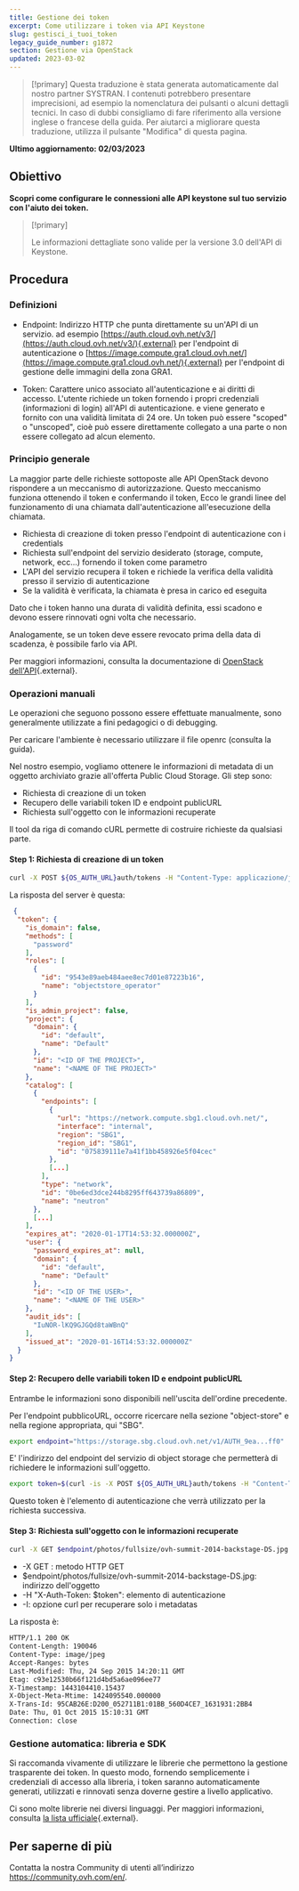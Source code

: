 ```yaml
---
title: Gestione dei token
excerpt: Come utilizzare i token via API Keystone
slug: gestisci_i_tuoi_token
legacy_guide_number: g1872
section: Gestione via OpenStack
updated: 2023-03-02
---
```


> [!primary]
> Questa traduzione è stata generata automaticamente dal nostro partner SYSTRAN. I contenuti potrebbero presentare imprecisioni, ad esempio la nomenclatura dei pulsanti o alcuni dettagli tecnici. In caso di dubbi consigliamo di fare riferimento alla versione inglese o francese della guida. Per aiutarci a migliorare questa traduzione, utilizza il pulsante "Modifica" di questa pagina.
>

**Ultimo aggiornamento: 02/03/2023**

## Obiettivo

**Scopri come configurare le connessioni alle API keystone sul tuo servizio con l'aiuto dei token.**

> [!primary]
>
> Le informazioni dettagliate sono valide per la versione 3.0 dell'API di
> Keystone.
> 

## Procedura

### Definizioni

- Endpoint: Indirizzo HTTP che punta direttamente su un'API di un servizio. ad esempio [https://auth.cloud.ovh.net/v3/](https://auth.cloud.ovh.net/v3/){.external} per l'endpoint di autenticazione o [https://image.compute.gra1.cloud.ovh.net/](https://image.compute.gra1.cloud.ovh.net/){.external} per l'endpoint di gestione delle immagini della zona GRA1.

- Token: Carattere unico associato all'autenticazione e ai diritti di accesso. L'utente richiede un token fornendo i propri credenziali (informazioni di login) all'API di autenticazione. e viene generato e fornito con una validità limitata di 24 ore. Un token può essere "scoped" o "unscoped", cioè può essere direttamente collegato a una parte o non essere collegato ad alcun elemento.


### Principio generale

La maggior parte delle richieste sottoposte alle API OpenStack devono rispondere a un meccanismo di autorizzazione. Questo meccanismo funziona ottenendo il token e confermando il token, Ecco le grandi linee del funzionamento di una chiamata dall'autenticazione all'esecuzione della chiamata.

- Richiesta di creazione di token presso l'endpoint di autenticazione con i credentials
- Richiesta sull'endpoint del servizio desiderato (storage, compute, network, ecc...) fornendo il token come parametro
- L'API del servizio recupera il token e richiede la verifica della validità presso il servizio di autenticazione
- Se la validità è verificata, la chiamata è presa in carico ed eseguita

Dato che i token hanno una durata di validità definita, essi scadono e devono essere rinnovati ogni volta che necessario.

Analogamente, se un token deve essere revocato prima della data di scadenza, è possibile farlo via API.

Per maggiori informazioni, consulta la documentazione di [OpenStack dell'API](https://docs.openstack.org/keystone/train/api_curl_examples.html){.external}.


### Operazioni manuali

Le operazioni che seguono possono essere effettuate manualmente, sono generalmente utilizzate a fini pedagogici o di debugging.

Per caricare l'ambiente è necessario utilizzare il file openrc (consulta la guida).

Nel nostro esempio, vogliamo ottenere le informazioni di metadata di un oggetto archiviato grazie all'offerta Public Cloud Storage. Gli step sono:

- Richiesta di creazione di un token
- Recupero delle variabili token ID e endpoint publicURL
- Richiesta sull'oggetto con le informazioni recuperate

Il tool da riga di comando cURL permette di costruire richieste da qualsiasi parte.


#### Step 1: Richiesta di creazione di un token

```bash
curl -X POST ${OS_AUTH_URL}auth/tokens -H "Content-Type: applicazione/json" -d ' { "auth": { "identity": { "methods": ["password"], "password": { "user": { "name": "'$OS_USERNAME'", "dominio": { "id": "default" }, "password": "'$OS_PASSWORD' }", "scope": { "project": { "name": "'$OS_TENANT_NAME'", "dominio": { "id": "default" } } } } | python -mjson.tool
```

La risposta del server è questa:


```json
 {
  "token": {
    "is_domain": false,
    "methods": [
      "password"
    ],
    "roles": [
      {
        "id": "9543e89aeb484aee8ec7d01e87223b16",
        "name": "objectstore_operator"
      }
    ],
    "is_admin_project": false,
    "project": {
      "domain": {
        "id": "default",
        "name": "Default"
      },
      "id": "<ID OF THE PROJECT>",
      "name": "<NAME OF THE PROJECT>"
    },
    "catalog": [
      {
        "endpoints": [
          {
            "url": "https://network.compute.sbg1.cloud.ovh.net/",
            "interface": "internal",
            "region": "SBG1",
            "region_id": "SBG1",
            "id": "075839111e7a41f1bb458926e5f04cec"
          },
          [...]
        ],
        "type": "network",
        "id": "0be6ed3dce244b8295ff643739a86809",
        "name": "neutron"
      },
      [...]
    ],
    "expires_at": "2020-01-17T14:53:32.000000Z",
    "user": {
      "password_expires_at": null,
      "domain": {
        "id": "default",
        "name": "Default"
      },
      "id": "<ID OF THE USER>",
      "name": "<NAME OF THE USER>"
    },
    "audit_ids": [
      "IuNOR-lKQ9GJGQd8taWBnQ"
    ],
    "issued_at": "2020-01-16T14:53:32.000000Z"
  }
}
```


#### Step 2: Recupero delle variabili token ID e endpoint publicURL

Entrambe le informazioni sono disponibili nell'uscita dell'ordine precedente.

Per l'endpoint pubblicoURL, occorre ricercare nella sezione "object-store" e nella regione appropriata, qui "SBG".


```bash
export endpoint="https://storage.sbg.cloud.ovh.net/v1/AUTH_9ea...ff0"
```

E' l'indirizzo del endpoint del servizio di object storage che permetterà di richiedere le informazioni sull'oggetto.


```bash
export token=$(curl -is -X POST ${OS_AUTH_URL}auth/tokens -H "Content-Type" application/json" -d ' { "auth": { "identity": { "methods": ["password"], "password": { "user": { "name": "'$OS_USERNAME'", "domain": { "id": "default" }, "password": "'$OS_PASSWORD' }, "scope": { "project": { "name": "'$OS_tenant_NAME'", "domain": { "id": "default" } } }' | grep -i '^X-Subject-Token' | cut -d" " -f2)
```

Questo token è l'elemento di autenticazione che verrà utilizzato per la richiesta successiva.


#### Step 3: Richiesta sull'oggetto con le informazioni recuperate

```bash
curl -X GET $endpoint/photos/fullsize/ovh-summit-2014-backstage-DS.jpg -H "X-Auth-Token: $token" -I
```

- -X GET : metodo HTTP GET
- $endpoint/photos/fullsize/ovh-summit-2014-backstage-DS.jpg: indirizzo dell'oggetto
- -H "X-Auth-Token: $token": elemento di autenticazione
- -I: opzione curl per recuperare solo i metadatas

La risposta è:


```bash
HTTP/1.1 200 OK
Content-Length: 190046
Content-Type: image/jpeg
Accept-Ranges: bytes
Last-Modified: Thu, 24 Sep 2015 14:20:11 GMT
Etag: c93e12530b66f121d4bd5a6ae096ee77
X-Timestamp: 1443104410.15437
X-Object-Meta-Mtime: 1424095540.000000
X-Trans-Id: 95CAB26E:D200_052711B1:01BB_560D4CE7_1631931:2BB4
Date: Thu, 01 Oct 2015 15:10:31 GMT
Connection: close
```


### Gestione automatica: libreria e SDK

Si raccomanda vivamente di utilizzare le librerie che permettono la gestione trasparente dei token. In questo modo, fornendo semplicemente i credenziali di accesso alla libreria, i token saranno automaticamente generati, utilizzati e rinnovati senza doverne gestire a livello applicativo.

Ci sono molte librerie nei diversi linguaggi. Per maggiori informazioni, consulta [la lista ufficiale](https://wiki.openstack.org/wiki/SDKs){.external}.

## Per saperne di più

Contatta la nostra Community di utenti all’indirizzo <https://community.ovh.com/en/>.